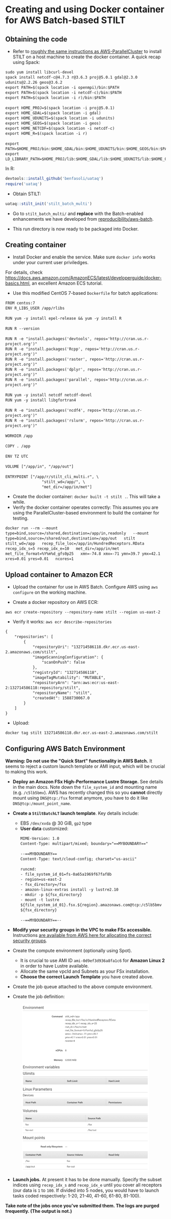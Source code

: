 # Creating and using Docker container for AWS Batch-based STILT
## Obtaining the code

* Refer to [roughly the same instructions as AWS-ParallelCluster](https://github.com/jimmielin/cs205-spring-20-final/blob/master/docs/stilt_aws_slurm_workflow.md) to install STILT on a host machine to create the docker container. A quick recap using Spack:

```
sudo yum install libcurl-devel
spack install netcdf-c@4.7.3 r@3.6.3 proj@5.0.1 gdal@2.3.0 udunits@2.2.26 geos@3.6.2
export PATH=$(spack location -i openmpi)/bin:$PATH
export PATH=$(spack location -i netcdf-c)/bin:$PATH
export PATH=$(spack location -i r)/bin:$PATH

export HOME_PROJ=$(spack location -i proj@5.0.1)
export HOME_GDAL=$(spack location -i gdal)
export HOME_UDUNITS=$(spack location -i udunits)
export HOME_GEOS=$(spack location -i geos)
export HOME_NETCDF=$(spack location -i netcdf-c)
export HOME_R=$(spack location -i r)

export PATH=$HOME_PROJ/bin:$HOME_GDAL/bin:$HOME_UDUNITS/bin:$HOME_GEOS/bin:$PATH
export LD_LIBRARY_PATH=$HOME_PROJ/lib:$HOME_GDAL/lib:$HOME_UDUNITS/lib:$HOME_GEOS/lib:$HOME_NETCDF/lib:$LD_LIBRARY_PATH
```

In R:
```R
devtools::install_github('benfasoli/uataq')
require('uataq')
```

* Obtain STILT:
```R
uataq::stilt_init('stilt_batch_multi')
```

* Go to `stilt_batch_multi/` and **replace** with the Batch-enabled enhancements we have developed from [reproducibility/aws-batch](https://github.com/jimmielin/cs205-spring-20-final/tree/master/reproducibility/aws-batch).

* This run directory is now ready to be packaged into Docker.

## Creating container

* Install Docker and enable the service. Make sure `docker info` works under your current user priviledges.

For details, check https://docs.aws.amazon.com/AmazonECS/latest/developerguide/docker-basics.html, an excellent Amazon ECS tutorial.

* Use this modified CentOS 7-based `Dockerfile` for batch applications:
```
FROM centos:7
ENV R_LIBS_USER /app/rlibs

RUN yum -y install epel-release && yum -y install R

RUN R --version

RUN R -e "install.packages('devtools', repos='http://cran.us.r-project.org')"
RUN R -e "install.packages('Rcpp', repos='http://cran.us.r-project.org')"
RUN R -e "install.packages('raster', repos='http://cran.us.r-project.org')"
RUN R -e "install.packages('dplyr', repos='http://cran.us.r-project.org')"
RUN R -e "install.packages('parallel', repos='http://cran.us.r-project.org')"

RUN yum -y install netcdf netcdf-devel
RUN yum -y install libgfortran4

RUN R -e "install.packages('ncdf4', repos='http://cran.us.r-project.org')"
RUN R -e "install.packages('rslurm', repos='http://cran.us.r-project.org')"

WORKDIR /app

COPY . /app

ENV TZ UTC

VOLUME ["/app/in", "/app/out"]

ENTRYPOINT ["/app/r/stilt_cli_multi.r", \
                "stilt_wd=/app/", \
                "met_dir=/app/in/met"]
```

* Create the docker container: `docker built -t stilt .`. This will take a while.
* Verify the docker container operates correctly: This assumes you are using the ParallelCluster-based environment to build the container for testing.
```
docker run --rm --mount type=bind,source=/shared,destination=/app/in,readonly   --mount type=bind,source=/shared/out,destination=/app/out   stilt   stilt_wd=/app   recep_file_loc=/app/in/HundredReceptors.RData   recep_idx_s=5 recep_idx_e=10   met_dir=/app/in/met met_file_format=%Y%m%d_gfs0p25   xmn=-74.8 xmx=-71 ymn=39.7 ymx=42.1 xres=0.01 yres=0.01   ncores=1
```

## Upload container to Amazon ECR
* Upload the container for use in AWS Batch. Configure AWS using `aws configure` on the working machine.

* Create a docker repository on AWS ECR:
```
aws ecr create-repository --repository-name stilt --region us-east-2
```

* Verify it works: `aws ecr describe-repositories`
```
{
    "repositories": [
        {
            "repositoryUri": "132714586118.dkr.ecr.us-east-2.amazonaws.com/stilt",
            "imageScanningConfiguration": {
                "scanOnPush": false
            },
            "registryId": "132714586118",
            "imageTagMutability": "MUTABLE",
            "repositoryArn": "arn:aws:ecr:us-east-2:132714586118:repository/stilt",
            "repositoryName": "stilt",
            "createdAt": 1588730067.0
        }
    ]
}
```

* Upload:
```
docker tag stilt 132714586118.dkr.ecr.us-east-2.amazonaws.com/stilt
```

## Configuring AWS Batch Environment
**Warning: Do not use the "Quick Start" functionality in AWS Batch.** It seems to reject a custom launch template or AMI input, which will be crucial to making this work.

* **Deploy an Amazon FSx High-Performance Lustre Storage.** See details in the main docs. Note down the `file_system_id` and mounting name (e.g. `/c5lb5bmv`). AWS has recently changed this so you **cannot** directly mount using `DNS@tcp:/fsx` format anymore, you have to do it like `DNS@tcp:/mount_point_name`.

* **Create a `StiltBatchLT` launch template**. Key details include:
  + EBS `/dev/xvda` @ 30 GiB, `gp2` type
  + **User data** customized:
    ```
    MIME-Version: 1.0
    Content-Type: multipart/mixed; boundary="==MYBOUNDARY=="

    --==MYBOUNDARY==
    Content-Type: text/cloud-config; charset="us-ascii"

    runcmd:
    - file_system_id_01=fs-0a65a1969f67faf8b
    - region=us-east-2
    - fsx_directory=/fsx
    - amazon-linux-extras install -y lustre2.10
    - mkdir -p ${fsx_directory}
    - mount -t lustre ${file_system_id_01}.fsx.${region}.amazonaws.com@tcp:/c5lb5bmv ${fsx_directory}

    --==MYBOUNDARY==--
    ```

* **Modify your security groups in the VPC to make FSx accessible.** Instructions [are available from AWS here for allocating the correct security groups](https://docs.aws.amazon.com/fsx/latest/LustreGuide/troubleshooting.html).

* Create the compute environment (optionally using Spot).
  + It is crucial to use AMI ID `ami-0d9ef3d936a8fa1c6` for **Amazon Linux 2** in order to have Lustre available.
  + Allocate the same vpcId and Subnets as your FSx installation.
  + **Choose the correct Launch Template** you have created above.

* Create the job queue attached to the above compute environment.
* Create the job definition:

<p align="center">
  <img width="400" src="images/stilt-batch-jobdef.png">
</p>

* **Launch jobs.** At present it has to be done manually. Specify the subset indices using `recep_idx_s` and `recep_idx_e` until you cover all receptors (our data is `1` to `100`. If divided into 5 nodes, you would have to launch tasks coded respectively: 1-20, 21-40, 41-60, 61-80, 81-100).

**Take note of the jobs once you've submitted them. The logs are purged frequently. (The output is not.)**